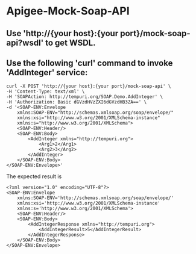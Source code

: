 # Apigee-Mock-Soap-API

## Use 'http://{your host}:{your port}/mock-soap-api?wsdl' to get WSDL.

## Use the following 'curl' command to invoke 'AddInteger' service:
```
curl -X POST 'http://{your host}:{your port}/mock-soap-api' \
-H 'Content-Type: text/xml' \
-H 'SOAPAction: http://tempuri.org/SOAP.Demo.AddInteger' \
-H 'Authorization: Basic dGVzdHVzZXI6dGVzdHB3ZA==' \
-d '<SOAP-ENV:Envelope
    xmlns:SOAP-ENV="http://schemas.xmlsoap.org/soap/envelope/"
    xmlns:xsi="http://www.w3.org/2001/XMLSchema-instance"
    xmlns:s="http://www.w3.org/2001/XMLSchema">
    <SOAP-ENV:Header/>
    <SOAP-ENV:Body>
        <AddInteger xmlns="http://tempuri.org">
            <Arg1>2</Arg1>
            <Arg2>3</Arg2>
        </AddInteger>
    </SOAP-ENV:Body>
</SOAP-ENV:Envelope>'
```

The expected result is
```
<?xml version="1.0" encoding="UTF-8"?>
<SOAP-ENV:Envelope
    xmlns:SOAP-ENV='http://schemas.xmlsoap.org/soap/envelope/'
    xmlns:xsi='http://www.w3.org/2001/XMLSchema-instance'
    xmlns:s='http://www.w3.org/2001/XMLSchema'>
    <SOAP-ENV:Header/>
    <SOAP-ENV:Body>
        <AddIntegerResponse xmlns="http://tempuri.org">
            <AddIntegerResult>5</AddIntegerResult>
        </AddIntegerResponse>
    </SOAP-ENV:Body>
</SOAP-ENV:Envelope>
```
